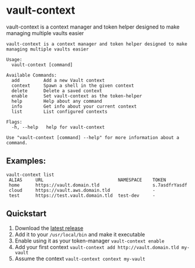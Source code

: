 # vault-context
vault-context is a context manager and token helper designed to make
managing multiple vaults easier

```
vault-context is a context manager and token helper designed to make
managing multiple vaults easier

Usage:
  vault-context [command]

Available Commands:
  add         Add a new Vault context
  context     Spawn a shell in the given context
  delete      Delete a saved context
  enable      Set vault-context as the token-helper
  help        Help about any command
  info        Get info about your current context
  list        List configured contexts

Flags:
  -h, --help   help for vault-context

Use "vault-context [command] --help" for more information about a command.
```

## Examples:
```
vault-context list
 ALIAS     URL                            NAMESPACE    TOKEN                      
 home      https://vault.domain.tld                    s.7asdfrYasdf 
 cloud     https://vault.aws.domain.tld                -                          
 test      https://test.vault.domain.tld  test-dev     -     
```

## Quickstart
1. Download the [latest release](https://github.com/itscontained/vault-context/releases)
2. Add it to your `/usr/local/bin` and make it executable
3. Enable using it as your token-manager `vault-context enable`
4. Add your first context `vault-context add http://vault.domain.tld my-vault`
5. Assume the context `vault-context context my-vault`
```